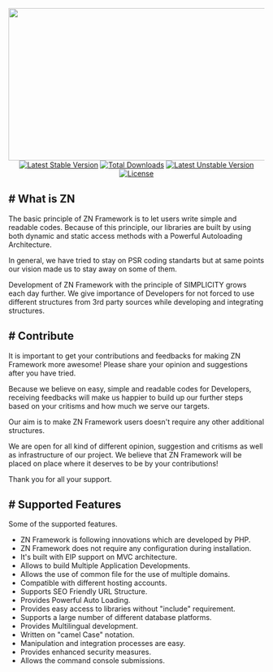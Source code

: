<p align="center">
	<img width="800" height="300" src="https://cloud.teslaerp.com/tesla/Application/Resources/Uploads/znframework/gallery/zn/1513284150_zn800.jpg">
	<a href="https://packagist.org/packages/znframework/single-edition" rel="nofollow"><img src="https://camo.githubusercontent.com/7c56351fbe5b1da656564959988b8064b41a8615/68747470733a2f2f706f7365722e707567782e6f72672f7a6e6672616d65776f726b2f73696e676c652d65646974696f6e2f762f737461626c65" alt="Latest Stable Version" data-canonical-src="https://poser.pugx.org/znframework/single-edition/v/stable" style="max-width:100%;"></a>
	<a href="https://packagist.org/packages/znframework/single-edition" rel="nofollow"><img src="https://camo.githubusercontent.com/466bacd4b4a3a824f1bba9dae9565ad67cc1557a/68747470733a2f2f706f7365722e707567782e6f72672f7a6e6672616d65776f726b2f73696e676c652d65646974696f6e2f646f776e6c6f616473" alt="Total Downloads" data-canonical-src="https://poser.pugx.org/znframework/single-edition/downloads" style="max-width:100%;"></a>
	<a href="https://packagist.org/packages/znframework/single-edition" rel="nofollow"><img src="https://camo.githubusercontent.com/7c497314654627ddb49f2140aac9d1f80f76ed63/68747470733a2f2f706f7365722e707567782e6f72672f7a6e6672616d65776f726b2f73696e676c652d65646974696f6e2f762f756e737461626c65" alt="Latest Unstable Version" data-canonical-src="https://poser.pugx.org/znframework/single-edition/v/unstable" style="max-width:100%;"></a>
	<a href="https://packagist.org/packages/znframework/single-edition" rel="nofollow"><img src="https://camo.githubusercontent.com/de39d62afcc51ff9be7082b6ea125d5573e6468c/68747470733a2f2f706f7365722e707567782e6f72672f7a6e6672616d65776f726b2f73696e676c652d65646974696f6e2f6c6963656e7365" alt="License" data-canonical-src="https://poser.pugx.org/znframework/single-edition/license" style="max-width:100%;"></a>
</p>

<h2># What is ZN</h2>

<p>
The basic principle of ZN Framework is to let users write simple and readable codes. Because of this principle, our libraries are built by using both dynamic and static access methods with a Powerful Autoloading Architecture.

In general, we have tried to stay on PSR coding standarts but at same points our vision made us to stay away on some of them.

Development of ZN Framework with the principle of SIMPLICITY grows each day further. We give importance of Developers for not forced to use different structures from 3rd party sources while developing and integrating structures.
</p>

<h2># Contribute</h2>

<p>
It is important to get your contributions and feedbacks for making ZN Framework more awesome! Please share your opinion and suggestions after you have tried.

Because we believe on easy, simple and readable codes for Developers, receiving feedbacks will make us happier to build up our further steps based on your critisms and how much we serve our targets.

Our aim is to make ZN Framework users doesn't require any other additional structures.

We are open for all kind of different opinion, suggestion and critisms as well as infrastructure of our project. We believe that ZN Framework will be placed on place where it deserves to be by your contributions!

Thank you for all your support.
</p>

<h2># Supported Features</h2>

<p>Some of the supported features.</p>

<p>
<ul>
<li>ZN Framework is following innovations which are developed by PHP.</li>
<li>ZN Framework does not require any configuration during installation.</li>
<li>It's built with EIP support on MVC architecture.</li>
<li>Allows to build Multiple Application Developments.</li>
<li>Allows the use of common file for the use of multiple domains.</li>
<li>Compatible with different hosting accounts.</li>
<li>Supports SEO Friendly URL Structure.</li>
<li>Provides Powerful Auto Loading.</li>
<li>Provides easy access to libraries without "include" requirement.</li>
<li>Supports a large number of different database platforms.</li>
<li>Provides Multilingual development.</li>
<li>Written on "camel Case" notation.</li>
<li>Manipulation and integration processes are easy.</li>
<li>Provides enhanced security measures.</li>
<li>Allows the command console submissions.</li>
</ul>
</p>